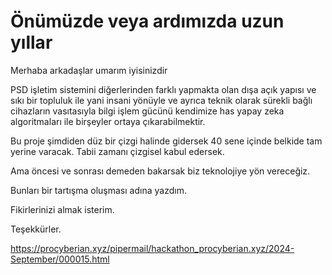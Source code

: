 # Önümüzde veya ardımızda uzun yıllar

Merhaba arkadaşlar umarım iyisinizdir

PSD işletim sistemini diğerlerinden farklı yapmakta olan dışa açık 
yapısı ve sıkı bir topluluk ile yani insani yönüyle ve ayrıca teknik 
olarak sürekli bağlı cihazların vasıtasıyla bilgi işlem gücünü kendimize 
has yapay zeka algoritmaları ile birşeyler ortaya çıkarabilmektir.

Bu proje şimdiden düz bir çizgi halinde gidersek 40 sene içinde belkide 
tam yerine varacak. Tabii zamanı çizgisel kabul edersek.

Ama öncesi ve sonrası demeden bakarsak biz teknolojiye yön vereceğiz.

Bunları bir tartışma oluşması adına yazdım.

Fikirlerinizi almak isterim.

Teşekkürler.

https://procyberian.xyz/pipermail/hackathon_procyberian.xyz/2024-September/000015.html
